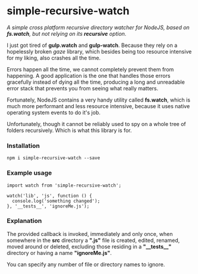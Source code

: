 # simple-recursive-watch
*A simple cross platform recursive directory watcher for NodeJS, based on __fs.watch__, but not relying on its
__recursive__ option.*

I just got tired of **gulp.watch** and **gulp-watch**.
Because they rely on a hopelessly broken *gaze* library, which besides being too resource intensive for my liking, also
crashes all the time.

Errors happen all the time, we cannot completely prevent them from happening. A good application is the one that handles
those errors gracefully instead of dying all the time, producing a long and unreadable error stack that prevents you
from seeing what really matters.

Fortunately, NodeJS contains a very handy utility called **fs.watch**, which is much more performant and less resource
intensive, because it uses native operating system events to do it's job.

Unfortunately, though it cannot be reliably used to spy on a whole tree of folders recursively. Which is what this
library is for.
### Installation

    npm i simple-recursive-watch --save
### Example usage

    import watch from 'simple-recursive-watch';
    
    watch('lib', 'js', function () {
      console.log('something changed');
    }, '__tests__', 'ignoreMe.js');
### Explanation

The provided callback is invoked, immediately and only once, when somewhere in the __src__ directory a __".js"__ file is
created, edited, renamed, moved around or deleted, excluding those residing in a __"\_\_tests\_\_"__ directory or having
a name __"ignoreMe.js"__.

You can specify any number of file or directory names to ignore.